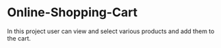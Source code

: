 # Online-Shopping-Cart
In this project user can view and select various products and add them to the cart.
